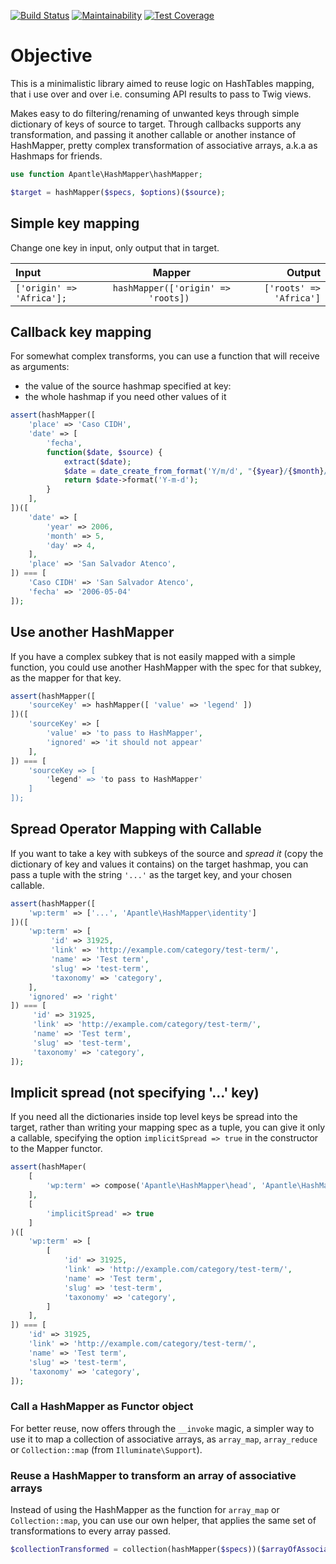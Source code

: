 [![Build Status](https://travis-ci.org/apantle/hashmapper.svg?branch=master)](https://travis-ci.org/apantle/hashmapper)  [![Maintainability](https://api.codeclimate.com/v1/badges/5fa613bc0b87e5975a6a/maintainability)](https://codeclimate.com/github/apantle/hashmapper/maintainability) [![Test Coverage](https://api.codeclimate.com/v1/badges/5fa613bc0b87e5975a6a/test_coverage)](https://codeclimate.com/github/apantle/hashmapper/test_coverage)

# Objective

This is a minimalistic library aimed to reuse logic
on HashTables mapping, that i use over and over i.e.
consuming API results to pass to Twig views.

Makes easy to do filtering/renaming of unwanted keys through simple
dictionary of keys of source to target. Through callbacks supports
any transformation, and passing it another callable or another instance
of HashMapper, pretty complex transformation of associative arrays,
a.k.a as Hashmaps for friends.

```php
use function Apantle\HashMapper\hashMapper;

$target = hashMapper($specs, $options)($source);
```

## Simple key mapping

Change one key in input, only output that in target.

|Input|Mapper|Output|
|:---|:---:|---:|
|```['origin' => 'Africa'];```|```hashMapper(['origin' => 'roots]) ```|```['roots' => 'Africa']```|

## Callback key mapping

For somewhat complex transforms, you can use a function
that will receive as arguments:
- the value of the source hashmap specified at key:
- the whole hashmap if you need other values of it

```php
assert(hashMapper([
    'place' => 'Caso CIDH',
    'date' => [
        'fecha',
        function($date, $source) {
            extract($date);
            $date = date_create_from_format('Y/m/d', "{$year}/{$month}/{$day}");
            return $date->format('Y-m-d');
        }
    ],
])([
    'date' => [
        'year' => 2006,
        'month' => 5,
        'day' => 4,
    ],
    'place' => 'San Salvador Atenco',
]) === [
    'Caso CIDH' => 'San Salvador Atenco',
    'fecha' => '2006-05-04'
]);
```

## Use another HashMapper 

If you have a complex subkey that is not easily mapped with a simple function,
you could use another HashMapper with the spec for that subkey, as the mapper
for that key.

```php
assert(hashMapper([
    'sourceKey' => hashMapper([ 'value' => 'legend' ])
])([
    'sourceKey' => [
        'value' => 'to pass to HashMapper',
        'ignored' => 'it should not appear'
    ],
]) === [
    'sourceKey => [
        'legend' => 'to pass to HashMapper'
    ]
]);
```

## Spread Operator Mapping with Callable

If you want to take a key with subkeys of the source and _spread it_ (copy
the dictionary of key and values it contains) on the target hashmap, you
can pass a tuple with the string `'...'` as the target key, and your chosen callable.

```php
assert(hashMapper([
    'wp:term' => ['...', 'Apantle\HashMapper\identity']
])([
    'wp:term' => [
         'id' => 31925,
         'link' => 'http://example.com/category/test-term/',
         'name' => 'Test term',
         'slug' => 'test-term',
         'taxonomy' => 'category',
    ],
    'ignored' => 'right'
]) === [
     'id' => 31925,
     'link' => 'http://example.com/category/test-term/',
     'name' => 'Test term',
     'slug' => 'test-term',
     'taxonomy' => 'category',
]);
```

## Implicit spread (not specifying '...' key)

If you need all the dictionaries inside top level keys be spread into the
target, rather than writing your mapping spec as a tuple, you can give it
only a callable, specifying the option `implicitSpread => true` in the
constructor to the Mapper functor.

```php
assert(hashMaper(
    [
        'wp:term' => compose('Apantle\HashMapper\head', 'Apantle\HashMapper\identity'),
    ],
    [
        'implicitSpread' => true
    ]
)([
    'wp:term' => [
        [
            'id' => 31925,
            'link' => 'http://example.com/category/test-term/',
            'name' => 'Test term',
            'slug' => 'test-term',
            'taxonomy' => 'category',
        ]
    ],
]) === [
    'id' => 31925,
    'link' => 'http://example.com/category/test-term/',
    'name' => 'Test term',
    'slug' => 'test-term',
    'taxonomy' => 'category',
]);
 ``` 

### Call a HashMapper as Functor object

For better reuse, now offers through the `__invoke` magic, a simpler way to use
it to map a collection of associative arrays, as `array_map`, `array_reduce` or
`Collection::map` (from `Illuminate\Support`). 

### Reuse a HashMapper to transform an array of associative arrays

Instead of using the HashMapper as the function for `array_map` or `Collection::map`,
you can use our own helper, that applies the same set of transformations
to every array passed.

```php
$collectionTransformed = collection(hashMapper($specs))($arrayOfAssociativeArrays);
```
